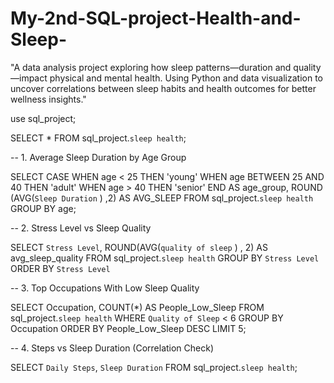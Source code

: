 # My-2nd-SQL-project-Health-and-Sleep-
"A data analysis project exploring how sleep patterns—duration and quality—impact physical and mental health. Using Python and data visualization to uncover correlations between sleep habits and health outcomes for better wellness insights."

use sql_project;

SELECT * FROM sql_project.`sleep health`;

-- 1. Average Sleep Duration by Age Group

SELECT 
      CASE
WHEN age < 25 THEN 'young'
WHEN age BETWEEN 25 AND 40 THEN 'adult'
WHEN age > 40 THEN 'senior'
END AS age_group,
ROUND (AVG(`Sleep Duration` ) ,2) AS AVG_SLEEP
FROM sql_project.`sleep health`
GROUP BY age;


-- 2. Stress Level vs Sleep Quality

SELECT `Stress Level`,
       ROUND(AVG(`quality of sleep` ) , 2) AS avg_sleep_quality 
FROM sql_project.`sleep health`
GROUP BY `Stress Level`
ORDER BY `Stress Level`
       
       
-- 3. Top Occupations With Low Sleep Quality


SELECT Occupation, 
       COUNT(*) AS People_Low_Sleep
FROM sql_project.`sleep health`
WHERE `Quality of Sleep` < 6
GROUP BY Occupation
ORDER BY People_Low_Sleep DESC
LIMIT 5;


-- 4. Steps vs Sleep Duration (Correlation Check)

SELECT `Daily Steps`, 
       `Sleep Duration`
FROM sql_project.`sleep health`;
